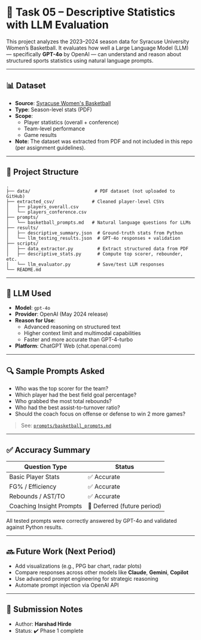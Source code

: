# 🏀 Task 05 – Descriptive Statistics with LLM Evaluation

This project analyzes the 2023–2024 season data for Syracuse University Women’s Basketball. It evaluates how well a Large Language Model (LLM) — specifically **GPT-4o** by OpenAI — can understand and reason about structured sports statistics using natural language prompts.

---

## 📊 Dataset

- **Source**: [Syracuse Women's Basketball](https://cuse.com)
- **Type**: Season-level stats (PDF)
- **Scope**:
  - Player statistics (overall + conference)
  - Team-level performance
  - Game results
- **Note**: The dataset was extracted from PDF and not included in this repo (per assignment guidelines).

---

## 📁 Project Structure

```
.
├── data/                        # PDF dataset (not uploaded to GitHub)
├── extracted_csv/              # Cleaned player-level CSVs
│   ├── players_overall.csv
│   └── players_conference.csv
├── prompts/
│   └── basketball_prompts.md   # Natural language questions for LLMs
├── results/
│   ├── descriptive_summary.json  # Ground-truth stats from Python
│   └── llm_testing_results.json  # GPT-4o responses + validation
├── scripts/
│   ├── data_extractor.py         # Extract structured data from PDF
│   ├── descriptive_stats.py      # Compute top scorer, rebounder, etc.
│   └── llm_evaluator.py          # Save/test LLM responses
└── README.md
```

---

## 🧠 LLM Used

- **Model**: `gpt-4o`
- **Provider**: OpenAI (May 2024 release)
- **Reason for Use**:
  - Advanced reasoning on structured text
  - Higher context limit and multimodal capabilities
  - Faster and more accurate than GPT-4-turbo
- **Platform**: ChatGPT Web (chat.openai.com)

---

## 🔍 Sample Prompts Asked

- Who was the top scorer for the team?
- Which player had the best field goal percentage?
- Who grabbed the most total rebounds?
- Who had the best assist-to-turnover ratio?
- Should the coach focus on offense or defense to win 2 more games?

> See: [`prompts/basketball_prompts.md`](./prompts/basketball_prompts.md)

---

## ✅ Accuracy Summary

| Question Type             | Status |
|--------------------------|--------|
| Basic Player Stats       | ✅ Accurate |
| FG% / Efficiency         | ✅ Accurate |
| Rebounds / AST/TO        | ✅ Accurate |
| Coaching Insight Prompts | 🔄 Deferred (future period) |

All tested prompts were correctly answered by GPT-4o and validated against Python results.

---

## 🔜 Future Work (Next Period)

- Add visualizations (e.g., PPG bar chart, radar plots)
- Compare responses across other models like **Claude**, **Gemini**, **Copilot**
- Use advanced prompt engineering for strategic reasoning
- Automate prompt injection via OpenAI API

---

## 🧾 Submission Notes

- Author: **Harshad Hirde**
- Status: ✔️ Phase 1 complete
